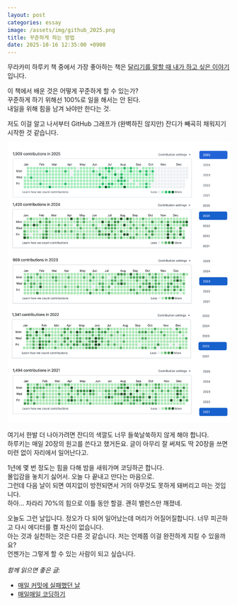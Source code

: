 ```yaml
---
layout: post
categories: essay
image: /assets/img/github_2025.png
title: 꾸준하게 하는 방법
date: 2025-10-16 12:35:00 +0900
---
```


무라카미 하루키 책 중에서 가장 좋아하는 책은 [달리기를 말할 때 내가 하고 싶은 이야기](https://product.kyobobook.co.kr/detail/S000001068777)입니다.

이 책에서 배운 것은 어떻게 꾸준하게 할 수 있는가?  
꾸준하게 하기 위해선 100%로 일을 해서는 안 된다.  
내일을 위해 힘을 남겨 놔야만 한다는 것.

저도 이걸 알고 나서부터 GitHub 그래프가 (완벽하진 않지만) 잔디가 빼곡히 채워지기 시작한 것 같습니다.

![5년 간 꾸준하게 커밋했던 GitHub 잔디](/assets/img/github_2025.png)

여기서 한발 더 나아가려면 잔디의 색깔도 너무 들쑥날쑥하지 않게 해야 합니다.  
하루키는 매일 20장의 원고를 쓴다고 했거든요. 글이 아무리 잘 써져도 딱 20장을 쓰면 미련 없이 자리에서 일어난다고.

1년에 몇 번 정도는 힘을 다해 밤을 새워가며 코딩하곤 합니다.  
몰입감을 놓치기 싫어서. 오늘 다 끝내고 만다는 마음으로.  
그런데 다음 날이 되면 여지없이 방전되면서 거의 아무것도 못하게 돼버리고 마는 것입니다.  
하아... 차라리 70%의 힘으로 이틀 동안 할걸. 괜히 밸런스만 깨졌네.

오늘도 그런 날입니다. 정오가 다 되어 일어났는데 머리가 어질어질합니다. 너무 피곤하고 다시 에디터를 켤 자신이 없습니다.  
아는 것과 실천하는 것은 다른 것 같습니다. 저는 언제쯤 이걸 완전하게 지킬 수 있을까요?  
언젠가는 그렇게 할 수 있는 사람이 되고 싶습니다.
<br>
<br>
*함께 읽으면 좋은 글:*
* [매일 커밋에 실패했던 날](/essay/2024/08/26/daily-commit-failed.html)
* [매일매일 코딩하기](/essay/2022/01/05/daily-coding.html)
